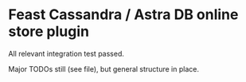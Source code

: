# Feast Cassandra / Astra DB online store plugin

All relevant integration test passed.

Major TODOs still (see file), but general structure in place.
